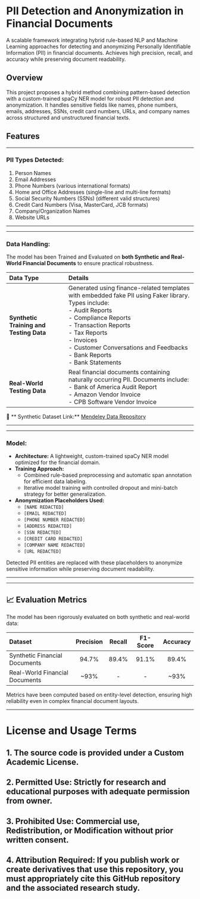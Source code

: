 # PII Detection and Anonymization in Financial Documents
A scalable framework integrating hybrid rule-based NLP and Machine Learning approaches for detecting and anonymizing Personally Identifiable Information (PII) in financial documents. Achieves high precision, recall, and accuracy while preserving document readability.

## Overview
This project proposes a hybrid method combining pattern-based detection with a custom-trained spaCy NER model for robust PII detection and anonymization. It handles sensitive fields like names, phone numbers, emails, addresses, SSNs, credit card numbers, URLs, and company names across structured and unstructured financial texts.

## Features
---

### PII Types Detected:
1. Person Names
2. Email Addresses
3. Phone Numbers (various international formats)
4. Home and Office Addresses (single-line and multi-line formats)
5. Social Security Numbers (SSNs) (different valid structures)
6. Credit Card Numbers (Visa, MasterCard, JCB formats)
7. Company/Organization Names
8. Website URLs

---

---

### Data Handling:
The model has been Trained and Evaluated on **both Synthetic and Real-World Financial Documents** to ensure practical robustness.

| Data Type | Details |
|:----------|:--------|
| **Synthetic Training and Testing Data** | Generated using finance-related templates with embedded fake PII using Faker library. Types include: <br> - Audit Reports <br> - Compliance Reports <br> - Transaction Reports <br> - Tax Reports <br> - Invoices <br> - Customer Conversations and Feedbacks <br> - Bank Reports <br> - Bank Statements |
| **Real-World Testing Data** | Real financial documents containing naturally occurring PII. Documents include: <br> - Bank of America Audit Report <br> - Amazon Vendor Invoice <br> - CPB Software Vendor Invoice |

🔗 ** Synthetic Dataset Link:** [Mendeley Data Repository](https://doi.org/10.17632/tzrjx692jy)

---

---

### Model:

- **Architecture:** A lightweight, custom-trained spaCy NER model optimized for the financial domain.
- **Training Approach:** 
  - Combined rule-based preprocessing and automatic span annotation for efficient data labeling.
  - Iterative model training with controlled dropout and mini-batch strategy for better generalization.
- **Anonymization Placeholders Used:**
  - `[NAME REDACTED]`
  - `[EMAIL REDACTED]`
  - `[PHONE NUMBER REDACTED]`
  - `[ADDRESS REDACTED]`
  - `[SSN REDACTED]`
  - `[CREDIT CARD REDACTED]`
  - `[COMPANY NAME REDACTED]`
  - `[URL REDACTED]`
  
Detected PII entities are replaced with these placeholders to anonymize sensitive information while preserving document readability.

---

---

## 📈 Evaluation Metrics

The model has been rigorously evaluated on both synthetic and real-world data:

| Dataset                         | Precision | Recall | F1-Score | Accuracy |
|:---------------------------------|:---------:|:------:|:--------:|:--------:|
| Synthetic Financial Documents   | 94.7%     | 89.4%  | 91.1%    | 89.4%    |
| Real-World Financial Documents   | ~93%      |  -     |   -      | ~93%     |

Metrics have been computed based on entity-level detection, ensuring high reliability even in complex financial document layouts.

---

# **License and Usage Terms**

## **1. The source code is provided under a Custom Academic License.**
## **2. Permitted Use: Strictly for research and educational purposes with adequate permission from owner.**
## **3. Prohibited Use: Commercial use, Redistribution, or Modification without prior written consent.**
## **4. Attribution Required: If you publish work or create derivatives that use this repository, you must appropriately cite this GitHub repository and the associated research study.**


